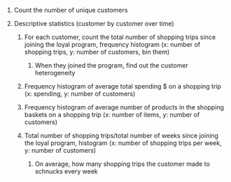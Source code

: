 1. Count the number of unique customers

2. Descriptive statistics (customer by customer over time)

   1. For each customer, count the total number of shopping trips since joining the loyal program, frequency histogram (x: number of shopping trips, y: number of customers, bin them)
      1. When they joined the program, find out the customer heterogeneity 

   2. Frequency histogram of average total spending \$ on a shopping trip (x: spending, y: number of customers)
   3. Frequency histogram of average number of products in the shopping baskets on a shopping trip (x: number of items, y: number of customers)

   4. Total number of shopping trips/total number of weeks since joining the loyal program, histogram (x: number of shopping trips per week, y: number of customers)
      1. On average, how many shopping trips the customer made to schnucks every week

